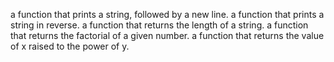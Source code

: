 a function that prints a string, followed by a new line.
a function that prints a string in reverse.
a function that returns the length of a string.
a function that returns the factorial of a given number.
a function that returns the value of x raised to the power of y.

